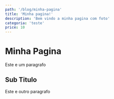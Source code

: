 ```yaml
---
path: '/blog/minha-pagina'
title: 'Minha pagina!'
description: 'Bem vindo a minha pagina com foto'
categoria: 'teste'
price: 10
---
```


# Minha Pagina

Este e um paragrafo 

## Sub Titulo

Este e outro paragrafo